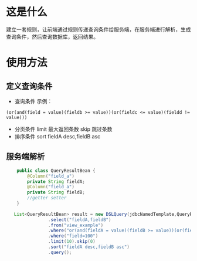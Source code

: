 # 这是什么

建立一套规则，让前端通过规则传递查询条件给服务端，在服务端进行解析，生成查询条件，然后查询数据库，返回结果。

# 使用方法

## 定义查询条件

- 查询条件 示例：

```
(or(and(field = value)(fieldb >= value))(or(fieldc <= value)(fieldd != value)))
```
- 分页条件
  limit 最大返回条数
  skip  跳过条数
- 排序条件
  sort fieldA desc,fieldB asc

## 服务端解析
```java
    public class QueryResultBean {
        @Column("field_a")
        private String fieldA;
        @Column("field_a")
        private String fieldB;
        //getter setter
    }
    
   List<QueryResultBean> result = new DSLQuery(jdbcNamedTemplate,QueryResultBean.class)
                .select("fieldA,fieldB")
                .from("view_example")
                .where("or(and(fieldA = value)(fieldB >= value))(or(fieldB <= value)(fieldB != value))")
                .where("field=100")
                .limit(10).skip(0)
                .sort("fieldA desc,fieldB asc")
                .query();
        
```